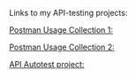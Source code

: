 Links to my API-testing projects:

[Postman Usage Collection 1: ](https://winter-meadow-870617.postman.co/workspace/Team-Workspace~51369988-73a4-4752-8c4a-39c7803d7de5/collection/27472219-270ff6ab-c57d-4eee-a776-fa08b4ce8e55?action=share&creator=27472219)

[Postman Usage Collection 2:](https://drive.google.com/file/d/1MTJsSa23fOIgKmovDznXOSvTyxNrxPRw/view?usp=sharing)

[API Autotest project:](https://gitlab.com/KsanaM/pet-api-testing-03.git)

